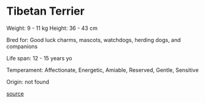 # Tibetan Terrier

Weight: 9 - 11 kg
Height: 36 - 43 cm

Bred for: Good luck charms, mascots, watchdogs, herding dogs, and companions

Life span: 12 - 15 years yo

Temperament: Affectionate, Energetic, Amiable, Reserved, Gentle, Sensitive

Origin: not found

[source](https://api.thedogapi.com/v1/breeds/246)
